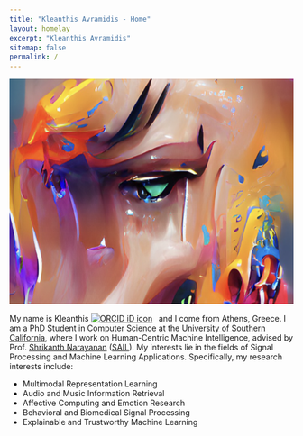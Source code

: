 ```yaml
---
title: "Kleanthis Avramidis - Home"
layout: homelay
excerpt: "Kleanthis Avramidis"
sitemap: false
permalink: /
---
```


<img src="images/emotions.png"
     alt="emotions"
     style="float: center" width="620" height="400">

My name is Kleanthis <a itemprop="sameAs" content="https://orcid.org/0000-0003-0308-795X" href="https://orcid.org/0000-0003-0308-795X" target="orcid.widget" rel="me noopener noreferrer" style="vertical-align:top;"><img src="https://orcid.org/sites/default/files/images/orcid_16x16.png" style="width:1em;margin-right:.5em;" alt="ORCID iD icon"></a> and I come from Athens, Greece. I am a PhD Student in Computer Science at the [University of Southern California](https://www.usc.edu/), where I work on Human-Centric Machine Intelligence, advised by Prof. [Shrikanth Narayanan](https://sail.usc.edu/people/shri.html) ([SAIL](https://sail.usc.edu/)). My interests lie in the fields of Signal Processing and Machine Learning Applications. Specifically, my research interests include:

* Multimodal Representation Learning
* Audio and Music Information Retrieval
* Affective Computing and Emotion Research
* Behavioral and Biomedical Signal Processing
* Explainable and Trustworthy Machine Learning
